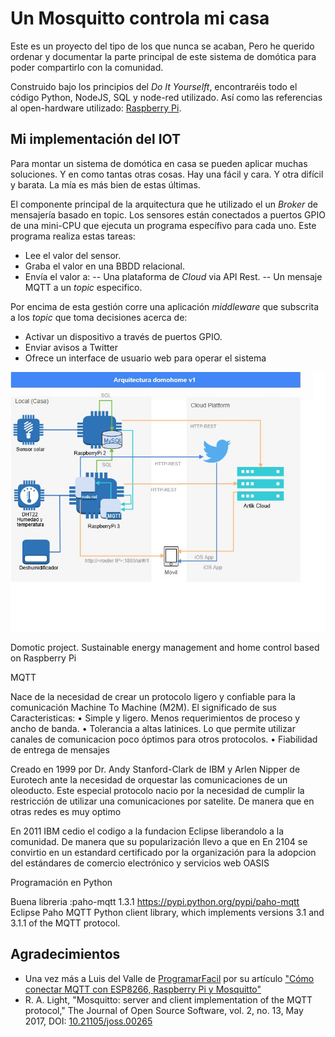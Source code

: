 # Un Mosquitto controla mi casa
Este es un proyecto del tipo de los que nunca se acaban, Pero he querido ordenar y documentar la parte principal de este sistema de domótica para poder compartirlo con la comunidad. 

Construido bajo los principios del _Do It Yourselft_, encontraréis todo el código Python, NodeJS, SQL y node-red utilizado. Así como las referencias al open-hardware utilizado: [Raspberry Pi](https://www.raspberrypi.org).

## Mi implementación del IOT

Para montar un sistema de domótica en casa se pueden aplicar muchas soluciones. Y en como tantas otras cosas. Hay una fácil y cara. Y otra difícil y barata. La mía es más bien de estas últimas.

El componente principal de la arquitectura que he utilizado el un _Broker_ de mensajería basado en topic. Los sensores están conectados a puertos GPIO de una mini-CPU que ejecuta un programa específivo para cada uno. Este programa realiza estas tareas:
- Lee el valor del sensor.
- Graba el valor en una BBDD relacional.
- Envía el valor a:
-- Una plataforma de _Cloud_ via API Rest.
-- Un mensaje MQTT a un _topic_ especifico.

Por encima de esta gestión corre una aplicación _middleware_ que subscrita a los _topic_ que toma decisiones acerca de:
- Activar un dispositivo a través de puertos GPIO.
- Enviar avisos a Twitter
- Ofrece un interface de usuario web para operar el sistema

![Arquitectura domohome](https://github.com/McOrts/domohome/blob/master/images/domohome_arquitectura.jpg?raw=true)



Domotic project. Sustainable energy management and home control based on Raspberry Pi

MQTT 

Nace de la necesidad de crear un protocolo ligero y confiable para la comunicación Machine To Machine (M2M).
El significado de sus 
Caracteristicas:
	•	Simple y ligero. Menos requerimientos de proceso y ancho de banda.
	•	Tolerancia a altas latinices. Lo que permite utilizar canales de comunicacion poco óptimos para otros protocolos.
	•	Fiabilidad de entrega de mensajes


Creado en 1999 por Dr. Andy Stanford-Clark de IBM y Arlen Nipper de Eurotech ante la necesidad de orquestar las comunicaciones de un oleoducto. Este especial protocolo nacio por la necesidad de cumplir la restricción de utilizar una comunicaciones por satelite. De manera que en otras redes es muy optimo

En 2011 IBM cedio el codigo a la fundacion Eclipse liberandolo a la comunidad. De manera que su popularización llevo a que en En 2104 se convirtio en un estandard certificado por la organización  para la adopcion del estándares de comercio electrónico y servicios web  OASIS 

Programación en Python

Buena libreria :paho-mqtt 1.3.1
https://pypi.python.org/pypi/paho-mqtt
Eclipse Paho MQTT Python client library, which implements versions 3.1 and 3.1.1 of the MQTT protocol.

## Agradecimientos
* Una vez más a Luis del Valle de [ProgramarFacil](https://programarfacil.com) por su artículo ["Cómo conectar MQTT con ESP8266, Raspberry Pi y Mosquitto"](https://programarfacil.com/esp8266/mqtt-esp8266-raspberry-pi/)
* R. A. Light, "Mosquitto: server and client implementation of the MQTT protocol," The Journal of Open Source Software, vol. 2, no. 13, May 2017, DOI: [10.21105/joss.00265](http://dx.doi.org/10.21105/joss.00265)
